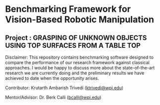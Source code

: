 # Benchmarking Framework for Vision-Based Robotic Manipulation

## Project : GRASPING OF UNKNOWN OBJECTS USING TOP SURFACES FROM A TABLE TOP 

Disclaimer: This repository contains benchmarking software designed to compare the performance of our research framework against classical approaches.  I would be happy to discuss more about the state-of-the-art research we are currently doing and the preliminary results we have achieved to date when the opportunity arises.
              
Contributor: Krutarth Ambarish Trivedi (ktrivedi@wpi.edu)
              
Mentor/Advisor: Dr. Berk Calli (bcalli@wpi.edu)
